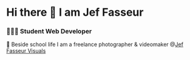 # Hi there 👋 I am Jef Fasseur


### 👨🏻‍💻 Student Web Developer 
📸 Beside school life I am a freelance photographer & videomaker @[Jef Fasseur Visuals](https://jeffasseur-visuals.be)
